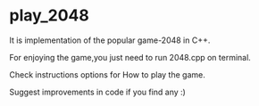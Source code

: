 # play_2048
It is implementation of the popular game-2048 in C++.

For enjoying the game,you just need to run 2048.cpp on terminal.

Check instructions options for How to play the game.

Suggest improvements in code if you find any :)



